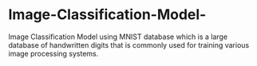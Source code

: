 # Image-Classification-Model-
Image Classification Model using MNIST database which is a large database of handwritten digits that is commonly used for training various image processing systems.
